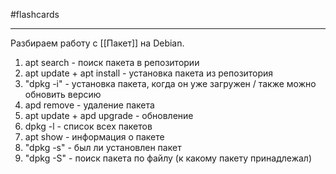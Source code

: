 #flashcards 
***
Разбираем работу с [[Пакет]] на Debian.
1. apt search - поиск пакета в репозитории
2. apt update + apt install - установка пакета из репозитория
3. "dpkg -i" - установка пакета, когда он уже загружен / также можно обновить версию
4. apd remove - удаление пакета
5. apt update + apd upgrade - обновление
6. dpkg -l - список всех пакетов
7. apt show - информация о пакете
8. "dpkg -s" - был ли установлен пакет
9. "dpkg -S" - поиск пакета по файлу (к какому пакету принадлежал)
